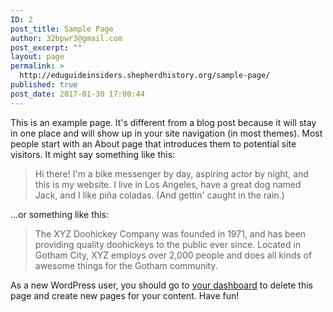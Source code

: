 ```yaml
---
ID: 2
post_title: Sample Page
author: 32bpwr3@gmail.com
post_excerpt: ""
layout: page
permalink: >
  http://eduguideinsiders.shepherdhistory.org/sample-page/
published: true
post_date: 2017-01-30 17:00:44
---
```

This is an example page. It's different from a blog post because it will stay in one place and will show up in your site navigation (in most themes). Most people start with an About page that introduces them to potential site visitors. It might say something like this:

<blockquote>Hi there! I'm a bike messenger by day, aspiring actor by night, and this is my website. I live in Los Angeles, have a great dog named Jack, and I like pi&#241;a coladas. (And gettin' caught in the rain.)</blockquote>

...or something like this:

<blockquote>The XYZ Doohickey Company was founded in 1971, and has been providing quality doohickeys to the public ever since. Located in Gotham City, XYZ employs over 2,000 people and does all kinds of awesome things for the Gotham community.</blockquote>

As a new WordPress user, you should go to <a href="http://eduguideinsiders.shepherdhistory.org/wp-admin/">your dashboard</a> to delete this page and create new pages for your content. Have fun!